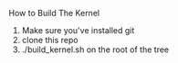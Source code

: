 How to Build The Kernel
1. Make sure you've installed git
2. clone this repo
3. ./build_kernel.sh on the root of the tree
